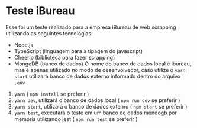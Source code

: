 # Teste iBureau

Esse foi um teste realizado para a empresa iBureau de web scrapping utilizando as seguintes tecnologias:
- Node.js
- TypeScript (linguagem para a tipagem do javascript)
- Cheerio (biblioteca para fazer scrapping)
- MongoDB (banco de dados)
O nome do banco de dados local é ibureau, mas é apenas utilizado no modo de desenvolvedor, caso utilize o `yarn start` utilizará banco de dados externo informado dentro do arquivo `.env`

1. `yarn` ( `npm install` se preferir )
2. `yarn dev`, utilizará o banco de dados local ( `npm run dev` se preferir )
3. `yarn start`, utilizará o banco de dados externo ( `npm start` se preferir )
4. `yarn test`, executará o teste em um banco de dados mondogb por memória utilizando jest ( `npm run test` se preferir )
